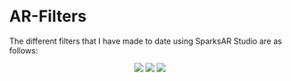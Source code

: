 # AR-Filters

The different filters that I have made to date using SparksAR Studio are as follows:

<p align="center">
<img src="https://user-images.githubusercontent.com/73272997/124395095-d3149c00-dd1f-11eb-9db9-bacd2814956a.png">
<img src="https://user-images.githubusercontent.com/73272997/124395158-28e94400-dd20-11eb-8029-5a6c56bd4fc8.png">
<img src="https://user-images.githubusercontent.com/73272997/124395308-00157e80-dd21-11eb-9d6d-a09aee041674.png">
</p>
